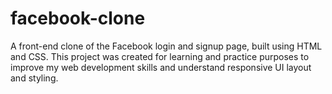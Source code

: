 # facebook-clone
A front-end clone of the Facebook login and signup page, built using HTML and CSS. This project was created for learning and practice purposes to improve my web development skills and understand responsive UI layout and styling.
